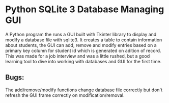 # Python SQLite 3 Database Managing GUI
A Python program the runs a GUI built with Tkinter library to display and modify a database file with sqlite3. It creates a table 
to contain information about students, the GUI can add, remove and modify entries based on a primary key column for student id which
is generated on adition of record. This was made for a job interview and was a little rushed, but a good learning tool to dive into 
working with databases and GUI for the first time.

## Bugs:
The add/remove/modify functions change database file correctly but don't refresh the GUI frame correctly on modification/removal.


